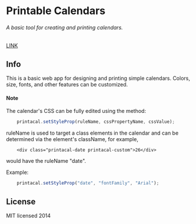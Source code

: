 # Printable Calendars

###### A basic tool for creating and printing calendars.


[LINK](http://krikienoid.github.io/printacalendar/index.html)


## Info

This is a basic web app for designing and printing simple calendars.
Colors, size, fonts, and other features can be customized.

#### Note

The calendar's CSS can be fully edited using the method:
```javascript
    printacal.setStyleProp(ruleName, cssPropertyName, cssValue);
```
ruleName is used to target a class elements in the calendar and can be determined via the element's className, for example,
```
    <div class="printacal-date printacal-custom">26</div>
```
would have the ruleName "date".

Example:
```javascript
    printacal.setStyleProp("date", "fontFamily", "Arial");
```

## License

MIT licensed 2014